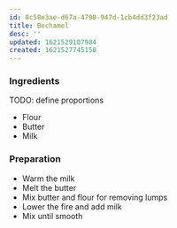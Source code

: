```yaml
---
id: 8c58e3ae-d67a-4790-947d-1cb4dd3f23ad
title: Bechamel
desc: ''
updated: 1621529107984
created: 1621527745158
---
```


### Ingredients
TODO: define proportions
- Flour
- Butter
- Milk

### Preparation
- Warm the milk
- Melt the butter
- Mix butter and flour for removing lumps
- Lower the fire and add milk
- Mix until smooth


